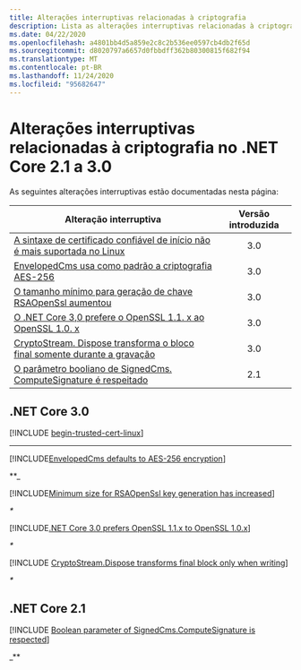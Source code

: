 ```yaml
---
title: Alterações interruptivas relacionadas à criptografia
description: Lista as alterações interruptivas relacionadas à criptografia no .NET Core 2.1 a 3.0.
ms.date: 04/22/2020
ms.openlocfilehash: a4801bb4d5a859e2c8c2b536ee0597cb4db2f65d
ms.sourcegitcommit: d8020797a6657d0fbbdff362b80300815f682f94
ms.translationtype: MT
ms.contentlocale: pt-BR
ms.lasthandoff: 11/24/2020
ms.locfileid: "95682647"
---
```

# <a name="cryptography-breaking-changes-for-net-core-21-30"></a>Alterações interruptivas relacionadas à criptografia no .NET Core 2.1 a 3.0

As seguintes alterações interruptivas estão documentadas nesta página:

| Alteração interruptiva | Versão introduzida |
| - | :-: |
| [A sintaxe de certificado confiável de início não é mais suportada no Linux](#begin-trusted-certificate-syntax-no-longer-supported-for-root-certificates-on-linux) | 3.0 |
| [EnvelopedCms usa como padrão a criptografia AES-256](#envelopedcms-defaults-to-aes-256-encryption) | 3.0 |
| [O tamanho mínimo para geração de chave RSAOpenSsl aumentou](#minimum-size-for-rsaopenssl-key-generation-has-increased) | 3.0 |
| [O .NET Core 3,0 prefere o OpenSSL 1.1. x ao OpenSSL 1.0. x](#net-core-30-prefers-openssl-11x-to-openssl-10x) | 3.0 |
| [CryptoStream. Dispose transforma o bloco final somente durante a gravação](#cryptostreamdispose-transforms-final-block-only-when-writing) | 3.0 |
| [O parâmetro booliano de SignedCms. ComputeSignature é respeitado](#boolean-parameter-of-signedcmscomputesignature-is-respected) | 2.1 |

## <a name="net-core-30"></a>.NET Core 3.0

[!INCLUDE [begin-trusted-cert-linux](~/includes/core-changes/cryptography/3.0/begin-trusted-cert-linux.md)]

***

[!INCLUDE[EnvelopedCms defaults to AES-256 encryption](~/includes/core-changes/cryptography/3.0/envelopedcms-defaults-to-aes256.md)]

**_

[!INCLUDE[Minimum size for RSAOpenSsl key generation has increased](~/includes/core-changes/cryptography/3.0/minimum-rsaopenssl-key-size-change.md)]

_*_

[!INCLUDE[.NET Core 3.0 prefers OpenSSL 1.1.x to OpenSSL 1.0.x](~/includes/core-changes/cryptography/3.0/net-core-3-0-prefers-openssl-1-1-x.md)]

_*_

[!INCLUDE [CryptoStream.Dispose transforms final block only when writing](~/includes/core-changes/cryptography/3.0/cryptography-cryptostream-dispose-final-block-write.md)]

_*_

## <a name="net-core-21"></a>.NET Core 2.1

[!INCLUDE [Boolean parameter of SignedCms.ComputeSignature is respected](~/includes/core-changes/cryptography/2.1/compute-signature-silent-parameter.md)]

_**
